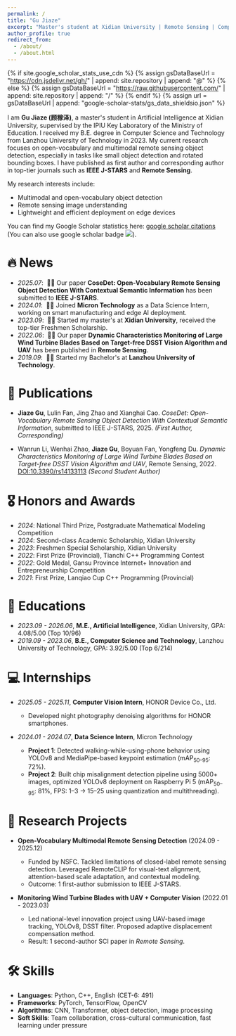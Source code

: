 ```yaml
---
permalink: /
title: "Gu Jiaze"
excerpt: "Master's student at Xidian University | Remote Sensing | Computer Vision | Multimodal Detection"
author_profile: true
redirect_from: 
  - /about/
  - /about.html
---
```


{% if site.google_scholar_stats_use_cdn %}
{% assign gsDataBaseUrl = "https://cdn.jsdelivr.net/gh/" | append: site.repository | append: "@" %}
{% else %}
{% assign gsDataBaseUrl = "https://raw.githubusercontent.com/" | append: site.repository | append: "/" %}
{% endif %}
{% assign url = gsDataBaseUrl | append: "google-scholar-stats/gs_data_shieldsio.json" %}

<span class='anchor' id='about-me'></span>

I am **Gu Jiaze (顾稼泽)**, a master's student in Artificial Intelligence at Xidian University, supervised by the IPIU Key Laboratory of the Ministry of Education. I received my B.E. degree in Computer Science and Technology from Lanzhou University of Technology in 2023. My current research focuses on open-vocabulary and multimodal remote sensing object detection, especially in tasks like small object detection and rotated bounding boxes. I have published as first author and corresponding author in top-tier journals such as **IEEE J-STARS** and **Remote Sensing**.

My research interests include:
- Multimodal and open-vocabulary object detection
- Remote sensing image understanding
- Lightweight and efficient deployment on edge devices

You can find my Google Scholar statistics here: <a href='https://scholar.google.com/citations?user=hHNo4i0AAAAJ'>google scholar citations <strong><span id='total_cit'></span></strong></a> (You can also use google scholar badge <a href='https://scholar.google.com/citations?user=hHNo4i0AAAAJ'><img src="https://img.shields.io/endpoint?url={{ url | url_encode }}&logo=Google%20Scholar&labelColor=f6f6f6&color=9cf&style=flat&label=citations"></a>).

# 🔥 News
- *2025.07*: &nbsp;🎉🎉 Our paper **CoseDet: Open-Vocabulary Remote Sensing Object Detection With Contextual Semantic Information** has been submitted to **IEEE J-STARS**.
- *2024.01*: &nbsp;🎉🎉 Joined **Micron Technology** as a Data Science Intern, working on smart manufacturing and edge AI deployment.
- *2023.09*: &nbsp;🎉🎉 Started my master's at **Xidian University**, received the top-tier Freshmen Scholarship.
- *2022.06*: &nbsp;🎉🎉 Our paper **Dynamic Characteristics Monitoring of Large Wind Turbine Blades Based on Target-free DSST Vision Algorithm and UAV** has been published in **Remote Sensing**.
- *2019.09*: &nbsp;🎉🎉 Started my Bachelor's at **Lanzhou University of Technology**.

# 📝 Publications

- **Jiaze Gu**, Lulin Fan, Jing Zhao and Xianghai Cao. *CoseDet: Open-Vocabulary Remote Sensing Object Detection With Contextual Semantic Information*, submitted to IEEE J-STARS, 2025. *(First Author, Corresponding)*

- Wanrun Li, Wenhai Zhao, **Jiaze Gu**, Boyuan Fan, Yongfeng Du. *Dynamic Characteristics Monitoring of Large Wind Turbine Blades Based on Target-free DSST Vision Algorithm and UAV*, Remote Sensing, 2022. [DOI:10.3390/rs14133113](https://doi.org/10.3390/rs14133113) *(Second Student Author)*

# 🎖 Honors and Awards
- *2024*: National Third Prize, Postgraduate Mathematical Modeling Competition  
- *2024*: Second-class Academic Scholarship, Xidian University  
- *2023*: Freshmen Special Scholarship, Xidian University  
- *2022*: First Prize (Provincial), Tianchi C++ Programming Contest  
- *2022*: Gold Medal, Gansu Province Internet+ Innovation and Entrepreneurship Competition  
- *2021*: First Prize, Lanqiao Cup C++ Programming (Provincial)

# 📖 Educations
- *2023.09 - 2026.06*, **M.E., Artificial Intelligence**, Xidian University, GPA: 4.08/5.00 (Top 10/96)  
- *2019.09 - 2023.06*, **B.E., Computer Science and Technology**, Lanzhou University of Technology, GPA: 3.92/5.00 (Top 6/214)

<!-- # 💬 Invited Talks
- *To be updated* -->

# 💻 Internships
- *2025.05 - 2025.11*, **Computer Vision Intern**, HONOR Device Co., Ltd.  
  - Developed night photography denoising algorithms for HONOR smartphones.

- *2024.01 - 2024.07*, **Data Science Intern**, Micron Technology  
  - **Project 1**: Detected walking-while-using-phone behavior using YOLOv8 and MediaPipe-based keypoint estimation (mAP<sub>50–95</sub>: 72%).  
  - **Project 2**: Built chip misalignment detection pipeline using 5000+ images, optimized YOLOv8 deployment on Raspberry Pi 5 (mAP<sub>50–95</sub>: 81%, FPS: 1–3 → 15–25 using quantization and multithreading).

# 🧪 Research Projects
- **Open-Vocabulary Multimodal Remote Sensing Detection** (2024.09 - 2025.12)  
  - Funded by NSFC. Tackled limitations of closed-label remote sensing detection. Leveraged RemoteCLIP for visual-text alignment, attention-based scale adaptation, and contextual modeling.  
  - Outcome: 1 first-author submission to IEEE J-STARS.

- **Monitoring Wind Turbine Blades with UAV + Computer Vision** (2022.01 - 2023.03)  
  - Led national-level innovation project using UAV-based image tracking, YOLOv8, DSST filter. Proposed adaptive displacement compensation method.  
  - Result: 1 second-author SCI paper in *Remote Sensing*.

# 🛠 Skills
- **Languages**: Python, C++, English (CET-6: 491)  
- **Frameworks**: PyTorch, TensorFlow, OpenCV  
- **Algorithms**: CNN, Transformer, object detection, image processing  
- **Soft Skills**: Team collaboration, cross-cultural communication, fast learning under pressure
